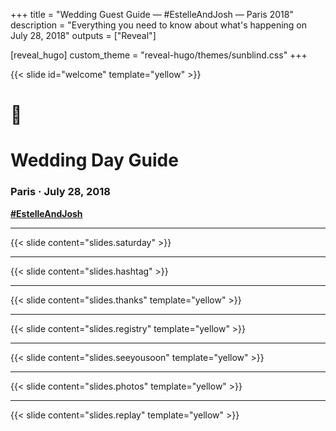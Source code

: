 +++
title = "Wedding Guest Guide — #EstelleAndJosh — Paris 2018"
description = "Everything you need to know about what's happening on July 28, 2018"
outputs = ["Reveal"]

[reveal_hugo]
custom_theme = "reveal-hugo/themes/sunblind.css"
+++

{{< slide id="welcome" template="yellow" >}}

# 💒

# Wedding Day Guide

### Paris &middot; July 28, 2018

**[#EstelleAndJosh](https://www.instagram.com/explore/tags/EstelleAndJosh/)**


---

{{< slide content="slides.saturday" >}}

---

{{< slide content="slides.hashtag" >}}

---

{{< slide content="slides.thanks" template="yellow" >}}

---

{{< slide content="slides.registry" template="yellow" >}}

---

{{< slide content="slides.seeyousoon" template="yellow" >}}

---

{{< slide content="slides.photos" template="yellow" >}}

---

{{< slide content="slides.replay" template="yellow" >}}
